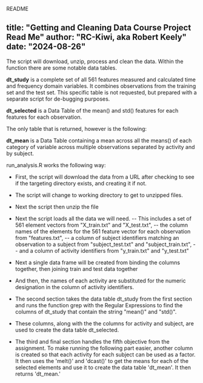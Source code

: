 README

title: "Getting and Cleaning Data Course Project Read Me"
author: "RC-Kiwi, aka Robert Keely"
date: "2024-08-26"
---

The script will download, unzip, process and clean the data. Within the function there are some notable data tables.

**dt_study** is a complete set of all 561 features measured and calculated time and frequency domain variables. It combines observations from the training set and the test set. This specific table is not requested, but prepared with a separate script for de-bugging purposes. 

**dt_selected** is a Data Table of the mean() and std() features for each features for each observation.

The only table that is returned, however is the following:

**dt_mean** is a Data Table containing a mean across all the means() of each category of variable across multiple observations separated by activity and by subject. 

run_analysis.R  works the following way: 

 - First, the script will download the data from a  URL after checking to see if the targeting directory exists, and creating it if not. 
 - The script will change to working directory to get to unzipped files.
 - Next the script then unzip the file
 - Next the script loads all the data we will need. 
 -- This includes a set of 561 element vectors from "X_train.txt" and "X_test.txt", 
 -- the column names of the elements for the 561 feature vector for each observation from "features.txt", 
 -- a column of subject identifiers matching an observation to a subject from "subject_test.txt" and "subject_train.txt", 
 -- and a column of activity identifiers from "y_train.txt" and "y_test.txt"
 - Next a single data frame will be created from binding the columns together, then joining train and test data together
 - And then, the names of each activity are substituted for the numeric designation in the column of activity identifiers.

 - The second section takes the data table dt_study from the first section and runs the function grep with the Regular Expressions to find the columns of dt_study that contain the string "mean()" and "std()". 
  - These columns, along with the the columns for activity and subject, are used to create the data table dt_selected. 
  
 - The third and final section handles the fifth objective from the assignment. To make running the following part easier, another column is created so that each activity for each subject can be used as a factor. It then uses the 'melt()' and 'dcast()' to get the means for each of the selected elements and use it to create the data table 'dt_mean'. It then returns 'dt_mean.'
